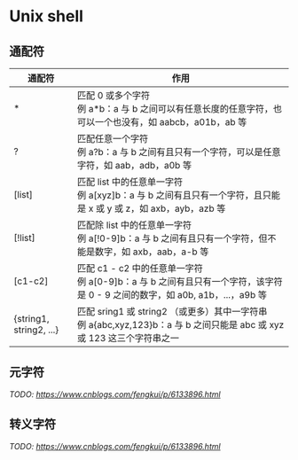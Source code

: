 # Unix shell

## 通配符

 通配符  | 作用
--------|---- 
 \*      | 匹配 0 或多个字符 <br> 例 a*b：a 与 b 之间可以有任意长度的任意字符，也可以一个也没有，如 aabcb，a01b，ab 等
 ?      | 匹配任意一个字符 <br> 例 a?b：a 与 b 之间有且只有一个字符，可以是任意字符，如 aab，adb，a0b 等
 [list] | 匹配 list 中的任意单一字符 <br> 例 a[xyz]b：a 与 b 之间有且只有一个字符，且只能是 x 或 y 或 z，如 axb，ayb，azb 等
 [!list] | 匹配除 list 中的任意单一字符 <br> 例 a[!0-9]b：a 与 b 之间有且只有一个字符，但不能是数字，如 axb，aab，a-b 等
 [c1-c2] | 匹配 c1 - c2 中的任意单一字符 <br> 例 a[0-9]b：a 与 b 之间有且只有一个字符，该字符是 0 - 9 之间的数字，如 a0b, a1b，...，a9b 等
 {string1, string2, ...} | 匹配 sring1 或 string2 （或更多）其中一字符串 <br> 例 a{abc,xyz,123}b：a 与 b 之间只能是 abc 或 xyz 或 123 这三个字符串之一

## 元字符

*TODO: https://www.cnblogs.com/fengkui/p/6133896.html*

## 转义字符

*TODO: https://www.cnblogs.com/fengkui/p/6133896.html*